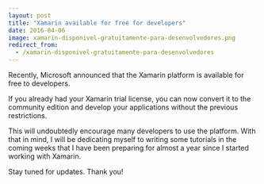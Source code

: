 ```yaml
---
layout: post
title: "Xamarin available for free for developers"
date: 2016-04-06
image: xamarin-disponivel-gratuitamente-para-desenvolvedores.png
redirect_from:
  - /xamarin-disponivel-gratuitamente-para-desenvolvedores
---
```


<p class="intro"><span class="dropcap">R</span>ecently, Microsoft announced that the Xamarin platform is available for free to developers.</p>

If you already had your Xamarin trial license, you can now convert it to the community edition and develop your applications without the previous restrictions.

This will undoubtedly encourage many developers to use the platform. With that in mind, I will be dedicating myself to writing some tutorials in the coming weeks that I have been preparing for almost a year since I started working with Xamarin.

Stay tuned for updates. Thank you!